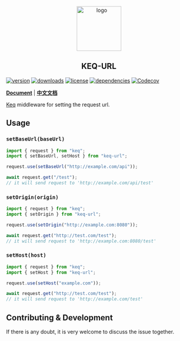 <!-- title -->
<p align="center" style="padding-top: 41px">
  <img src="https://raw.githubusercontent.com/keq-request/keq/refs/heads/master/images/logo.svg" width="121" alt="logo" />
</p>

<h2 align="center" style="text-align: center">KEQ-URL</h2>
<!-- title -->

[![version](https://img.shields.io/npm/v/keq-url.svg?style=for-the-badge)](https://www.npmjs.com/package/keq-url)
[![downloads](https://img.shields.io/npm/dm/keq-url.svg?style=for-the-badge)](https://www.npmjs.com/package/keq-url)
[![license](https://img.shields.io/npm/l/keq-url.svg?style=for-the-badge)](https://www.npmjs.com/package/keq-url)
[![dependencies](https://img.shields.io/librariesio/release/npm/keq-url?style=for-the-badge)](https://www.npmjs.com/package/keq-url)
[![Codecov](https://img.shields.io/codecov/c/gh/keq-request/keq-url?logo=codecov&token=PLF0DT6869&style=for-the-badge)](https://codecov.io/gh/keq-request/keq-url)

[Document EN]: https://keq-request.github.io/guide/libraries/keq-url
[Document CN]: https://keq-request.github.io/zh/guide/libraries/keq-url

[**Document**][Document EN] | [**中文文档**][Document CN]

[Keq](https://github.com/keq-request/keq) middleware for setting the request url.

## Usage

### `setBaseUrl(baseUrl)`

```typescript
import { request } from "keq";
import { setBaseUrl, setHost } from "keq-url";

request.use(setBaseUrl("http://example.com/api"));

await request.get("/test");
// it will send request to 'http://example.com/api/test'
```

### `setOrigin(origin)`

```typescript
import { request } from "keq";
import { setOrigin } from "keq-url";

request.use(setOrigin("http://example.com:8080"));

await request.get("http://test.com/test");
// it will send request to 'http://example.com:8080/test'
```

### `setHost(host)`

```typescript
import { request } from "keq";
import { setHost } from "keq-url";

request.use(setHost("example.com"));

await request.get("http://test.com/test");
// it will send request to 'http://example.com/test'
```

## Contributing & Development

If there is any doubt, it is very welcome to discuss the issue together.
